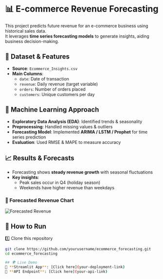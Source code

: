 # 📊 E-commerce Revenue Forecasting

This project predicts future revenue for an e-commerce business using historical sales data.  
It leverages **time series forecasting models** to generate insights, aiding business decision-making.  

## 📂 Dataset & Features

- **Source**: `Ecommerce_Insights.csv`
- **Main Columns**:  
  - `date`: Date of transaction  
  - `revenue`: Daily revenue (target variable)  
  - `orders`: Number of orders placed  
  - `customers`: Unique customers per day  

## 🧠 Machine Learning Approach

- **Exploratory Data Analysis (EDA)**: Identified trends & seasonality  
- **Preprocessing**: Handled missing values & outliers  
- **Forecasting Model**: Implemented **ARIMA / LSTM / Prophet** for time series prediction  
- **Evaluation**: Used RMSE & MAPE to measure accuracy  

## 📈 Results & Forecasts

- Forecasting shows **steady revenue growth** with seasonal fluctuations  
- **Key insights**:
  - Peak sales occur in Q4 (holiday season)
  - Weekends have higher revenue than weekdays  

### 🔹 Forecasted Revenue Chart  
![Forecasted Revenue](C:\Users\Administrator\E-commerce_Revenue_Forecasting\images\forecast_chart.png.jpeg)

## 🚀 How to Run

1️⃣ Clone this repository  
```bash
git clone https://github.com/yourusername/ecommerce_forecasting.git
cd ecommerce_forecasting

## 🌍 Live Demo  
🔗 **Streamlit App**: [Click here](your-deployment-link)  
🔗 **API Endpoint**: [Click here](your-api-link)  
